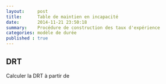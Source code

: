 ```yaml
---
layout:     post
title:      Table de maintien en incapacité
date:       2014-11-21 23:50:18
summary:    Procédure de construction des taux d'expérience
categories: modèle de durée
published : true
---
```


## DRT

Calculer la DRT à partir de
